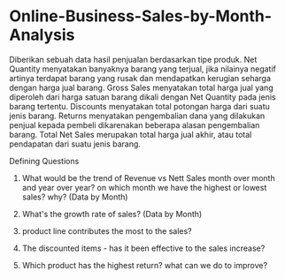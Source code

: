 # Online-Business-Sales-by-Month-Analysis
Diberikan sebuah data hasil penjualan berdasarkan tipe produk. Net Quantity menyatakan banyaknya barang yang terjual, jika nilainya negatif artinya terdapat barang yang rusak dan mendapatkan kerugian seharga dengan harga jual barang. Gross Sales menyatakan total harga jual yang diperoleh dari harga satuan barang dikali dengan Net Quantity pada jenis barang tertentu. Discounts menyatakan total potongan harga dari suatu jenis barang. Returns menyatakan pengembalian dana yang dilakukan penjual kepada pembeli dikarenakan beberapa alasan pengembalian barang. Total Net Sales merupakan total harga jual akhir, atau total pendapatan dari suatu jenis barang.

Defining Questions

1. What would be the trend of Revenue vs Nett Sales month over month and year over year? on which month we have the highest or lowest sales? why? (Data by Month)

2. What's the growth rate of sales? (Data by Month)

3. product line contributes the most to the sales?

4. The discounted items - has it been effective to the sales increase?

5. Which product has the highest return? what can we do to improve?
